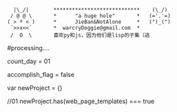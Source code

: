 ```
  |\_/|        ****************************    (\_/)
 / @ @ \       *      "a huge hole"       *   (='.'=)
( > º < )      *      JieBan&NotAlone     *   (")_(")
 `>>x<<´       *  warcryDoggie@gmail.com  *
 /  O  \       喜欢py和js，因为他们是lisp的子集（逃
```

#processing....  

count_day = 01  

accomplish_flag = false  

var newProject = {}  

//01
newProject.has(web_page_templates) === true
